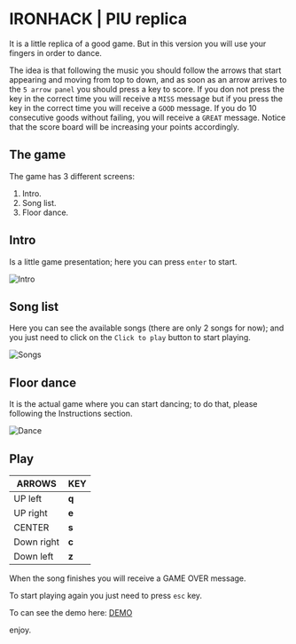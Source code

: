 
# IRONHACK | PIU replica

It is a little replica of a good game. But in this version you will use your fingers in order to dance.

The idea is that following the music you should follow the arrows that start appearing and moving from top to down, and as soon as an arrow arrives to the `5 arrow panel` you should press a key to score. If you don not press the key in the correct time you will receive a `MISS` message but if you press the key in the correct time you will receive a `GOOD` message. If you do 10 consecutive goods without failing, you will receive a `GREAT` message. Notice that the score board will be increasing your points accordingly.

## The game

The game has 3 different screens:

1. Intro.
2. Song list.
3. Floor dance.

## Intro

Is a little game presentation; here you can press `enter` to start.

![Intro](https://github.com/galbam/project1-pui-replica/blob/master/assets/documentation/intro.png)

## Song list

Here you can see the available songs (there are only 2 songs for now); and you just need to click on the `Click to play` button to start playing.

![Songs](https://github.com/galbam/project1-pui-replica/blob/master/assets/documentation/songs.png)

## Floor dance

It is the actual game where you can start dancing; to do that, please following the Instructions section.

![Dance](https://github.com/galbam/project1-pui-replica/blob/master/assets/documentation/floorDance.png)

## Play

|    ARROWS    |  KEY  |
| ------------ | ----- |
| UP left      | **q** |
| UP right     | **e** |
| CENTER       | **s** |
| Down right   | **c** |
| Down left    | **z** |

When the song finishes you will receive a GAME OVER message.

To start playing again you just need to press `esc` key.

To can see the demo here: [DEMO](https://galbam.github.io/project1-pui-replica/)

enjoy.
